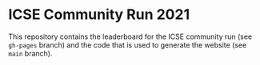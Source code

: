 # ICSE Community Run 2021

This repository contains the leaderboard for the ICSE community run (see `gh-pages` branch) and the code that is used to generate the website (see `main` branch).